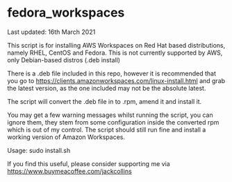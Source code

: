# fedora_workspaces

Last updated: 16th March 2021

This script is for installing AWS Workspaces on Red Hat based distributions, namely RHEL, CentOS and Fedora.
This is not currently supported by AWS, only Debian-based distros (.deb install)

There is a .deb file included in this repo, however it is recommended that you go to https://clients.amazonworkspaces.com/linux-install.html and grab the latest version, as the one included may not be the absolute latest.

The script will convert the .deb file in to .rpm, amend it and install it.

You may get a few warning messages whilst running the script, you can ignore them, they stem from some configuration inside the converted rpm which is out of my control. The script should still run fine and install a working version of Amazon Workspaces.

Usage: sudo install.sh



If you find this useful, please consider supporting me via https://www.buymeacoffee.com/jackcollins
